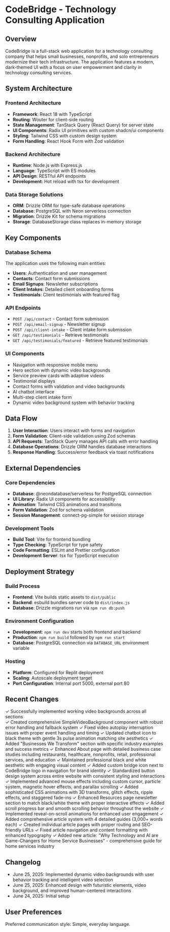 # CodeBridge - Technology Consulting Application

## Overview

CodeBridge is a full-stack web application for a technology consulting company that helps small businesses, nonprofits, and solo entrepreneurs modernize their tech infrastructure. The application features a modern, dark-themed UI with a focus on user empowerment and clarity in technology consulting services.

## System Architecture

### Frontend Architecture
- **Framework**: React 18 with TypeScript
- **Routing**: Wouter for client-side routing
- **State Management**: TanStack Query (React Query) for server state
- **UI Components**: Radix UI primitives with custom shadcn/ui components
- **Styling**: Tailwind CSS with custom design system
- **Form Handling**: React Hook Form with Zod validation

### Backend Architecture
- **Runtime**: Node.js with Express.js
- **Language**: TypeScript with ES modules
- **API Design**: RESTful API endpoints
- **Development**: Hot reload with tsx for development

### Data Storage Solutions
- **ORM**: Drizzle ORM for type-safe database operations
- **Database**: PostgreSQL with Neon serverless connection
- **Migration**: Drizzle Kit for schema migrations
- **Storage**: DatabaseStorage class replaces in-memory storage

## Key Components

### Database Schema
The application uses the following main entities:
- **Users**: Authentication and user management
- **Contacts**: Contact form submissions
- **Email Signups**: Newsletter subscriptions
- **Client Intakes**: Detailed client onboarding forms
- **Testimonials**: Client testimonials with featured flag

### API Endpoints
- `POST /api/contact` - Contact form submission
- `POST /api/email-signup` - Newsletter signup
- `POST /api/client-intake` - Client intake form submission
- `GET /api/testimonials` - Retrieve testimonials
- `GET /api/testimonials/featured` - Retrieve featured testimonials

### UI Components
- Navigation with responsive mobile menu
- Hero section with dynamic video backgrounds
- Service preview cards with adaptive videos
- Testimonial displays
- Contact forms with validation and video backgrounds
- AI chatbot interface
- Multi-step client intake form
- Dynamic video background system with behavior tracking

## Data Flow

1. **User Interaction**: Users interact with forms and navigation
2. **Form Validation**: Client-side validation using Zod schemas
3. **API Requests**: TanStack Query manages API calls with error handling
4. **Database Operations**: Drizzle ORM handles database interactions
5. **Response Handling**: Success/error feedback via toast notifications

## External Dependencies

### Core Dependencies
- **Database**: @neondatabase/serverless for PostgreSQL connection
- **UI Library**: Radix UI components for accessibility
- **Animation**: Tailwind CSS animations and transitions
- **Form Validation**: Zod for schema validation
- **Session Management**: connect-pg-simple for session storage

### Development Tools
- **Build Tool**: Vite for frontend bundling
- **Type Checking**: TypeScript for type safety
- **Code Formatting**: ESLint and Prettier configuration
- **Development Server**: tsx for TypeScript execution

## Deployment Strategy

### Build Process
- **Frontend**: Vite builds static assets to `dist/public`
- **Backend**: esbuild bundles server code to `dist/index.js`
- **Database**: Drizzle migrations run via `npm run db:push`

### Environment Configuration
- **Development**: `npm run dev` starts both frontend and backend
- **Production**: `npm run build` followed by `npm run start`
- **Database**: PostgreSQL connection via `DATABASE_URL` environment variable

### Hosting
- **Platform**: Configured for Replit deployment
- **Scaling**: Autoscale deployment target
- **Port Configuration**: Internal port 5000, external port 80

## Recent Changes

✓ Successfully implemented working video backgrounds across all sections  
✓ Created comprehensive SimpleVideoBackground component with robust error handling and fallback system
✓ Fixed video autoplay interruption issues with proper event handling and timing
✓ Updated chatbot icon to black theme with gentle 3s pulse animation matching site aesthetics
✓ Added "Businesses We Transform" section with specific industry examples and success metrics
✓ Enhanced About page with detailed business case studies including restaurants, healthcare, nonprofits, retail, professional services, and education
✓ Maintained professional black and white aesthetic with engaging visual content
✓ Added custom bridge icon next to CodeBridge logo in navigation for brand identity
✓ Standardized button design system across entire website with consistent styling and interactions
✓ Implemented advanced mouse effects including custom cursor, particle system, magnetic hover effects, and parallax scrolling
✓ Added sophisticated CSS animations with 3D transforms, glitch effects, ripple effects, and staggered fade-ins
✓ Enhanced Resources page newsletter section to match black/white theme with proper interactive effects
✓ Added scroll progress bar and smooth scrolling behavior throughout the website
✓ Implemented reveal-on-scroll animations for enhanced user engagement
✓ Added comprehensive article system with 4 detailed guides (3,000+ words each)
✓ Created individual article pages with proper routing and SEO-friendly URLs
✓ Fixed article navigation and content formatting with enhanced typography
✓ Added new article: "Why Technology and AI are Game-Changers for Home Service Businesses" - comprehensive guide for home services industry

## Changelog

- June 25, 2025: Implemented dynamic video backgrounds with user behavior tracking and intelligent video selection
- June 25, 2025: Enhanced design with futuristic elements, video background, and improved human-centered interactions
- June 24, 2025: Initial setup

## User Preferences

Preferred communication style: Simple, everyday language.
